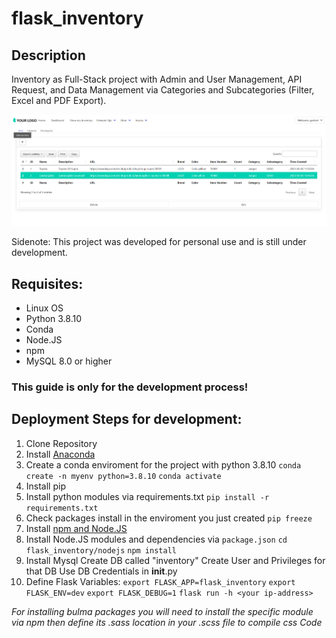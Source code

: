 # flask_inventory

## Description

Inventory as Full-Stack project with Admin and User Management, API Request, and Data Management via Categories and Subcategories (Filter, Excel and PDF Export).


![alt text](https://github.com/geoloe/flask_inventory/blob/432e4d592afa07de4b0bb2862ffd20206d1887dd/inventory_demo.png "Example UI")


Sidenote: This project was developed for personal use and is still under development.

## Requisites:
* Linux OS
* Python 3.8.10
* Conda
* Node.JS
* npm
* MySQL 8.0 or higher

### This guide is only for the development process!
## Deployment Steps for development:

1. Clone Repository
2. Install [Anaconda](https://docs.continuum.io/free/anaconda/install/linux/) 
3. Create a conda enviroment for the project with python 3.8.10
    `conda create -n myenv python=3.8.10`
    `conda activate`
4. Install pip
5. Install python modules via requirements.txt
    `pip install -r requirements.txt`
6. Check packages install in the enviroment you just created
    `pip freeze`
7. Install [npm and Node.JS](https://www.geeksforgeeks.org/installation-of-node-js-on-linux/)
8. Install Node.JS modules and dependencies via `package.json`
    `cd flask_inventory/nodejs`
    `npm install`
9. Install Mysql
    Create DB called "inventory"
    Create User and Privileges for that DB
    Use DB Credentials in __init__.py
10. Define Flask Variables:
    `export FLASK_APP=flask_inventory`
    `export FLASK_ENV=dev`
    `export FLASK_DEBUG=1`
    `flask run -h <your ip-address>`

*For installing bulma packages you will need to install the specific module via npm then define its .sass location in your .scss file to compile css Code*
